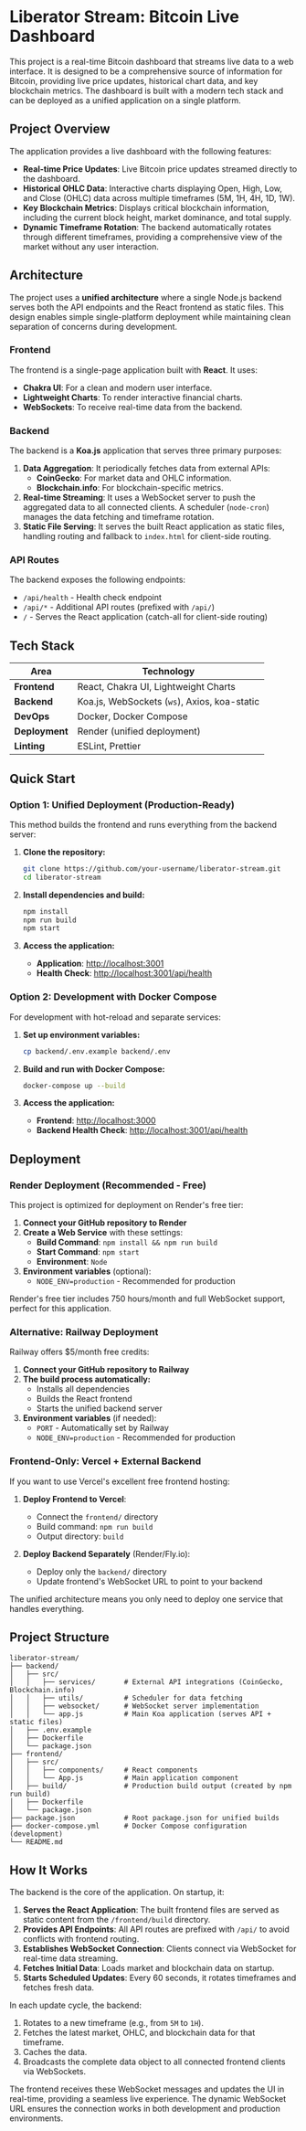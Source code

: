 # Liberator Stream: Bitcoin Live Dashboard

This project is a real-time Bitcoin dashboard that streams live data to a web interface. It is designed to be a comprehensive source of information for Bitcoin, providing live price updates, historical chart data, and key blockchain metrics. The dashboard is built with a modern tech stack and can be deployed as a unified application on a single platform.

## Project Overview

The application provides a live dashboard with the following features:

- **Real-time Price Updates**: Live Bitcoin price updates streamed directly to the dashboard.
- **Historical OHLC Data**: Interactive charts displaying Open, High, Low, and Close (OHLC) data across multiple timeframes (5M, 1H, 4H, 1D, 1W).
- **Key Blockchain Metrics**: Displays critical blockchain information, including the current block height, market dominance, and total supply.
- **Dynamic Timeframe Rotation**: The backend automatically rotates through different timeframes, providing a comprehensive view of the market without any user interaction.

## Architecture

The project uses a **unified architecture** where a single Node.js backend serves both the API endpoints and the React frontend as static files. This design enables simple single-platform deployment while maintaining clean separation of concerns during development.

### Frontend

The frontend is a single-page application built with **React**. It uses:

- **Chakra UI**: For a clean and modern user interface.
- **Lightweight Charts**: To render interactive financial charts.
- **WebSockets**: To receive real-time data from the backend.

### Backend

The backend is a **Koa.js** application that serves three primary purposes:

1.  **Data Aggregation**: It periodically fetches data from external APIs:
    - **CoinGecko**: For market data and OHLC information.
    - **Blockchain.info**: For blockchain-specific metrics.
2.  **Real-time Streaming**: It uses a WebSocket server to push the aggregated data to all connected clients. A scheduler (`node-cron`) manages the data fetching and timeframe rotation.
3.  **Static File Serving**: It serves the built React application as static files, handling routing and fallback to `index.html` for client-side routing.

### API Routes

The backend exposes the following endpoints:
- `/api/health` - Health check endpoint
- `/api/*` - Additional API routes (prefixed with `/api/`)
- `/` - Serves the React application (catch-all for client-side routing)

## Tech Stack

| Area          | Technology                               |
| ------------- | ---------------------------------------- |
| **Frontend**  | React, Chakra UI, Lightweight Charts     |
| **Backend**   | Koa.js, WebSockets (`ws`), Axios, koa-static |
| **DevOps**    | Docker, Docker Compose                   |
| **Deployment**| Render (unified deployment)             |
| **Linting**   | ESLint, Prettier                         |

## Quick Start

### Option 1: Unified Deployment (Production-Ready)

This method builds the frontend and runs everything from the backend server:

1.  **Clone the repository:**
    ```bash
    git clone https://github.com/your-username/liberator-stream.git
    cd liberator-stream
    ```

2.  **Install dependencies and build:**
    ```bash
    npm install
    npm run build
    npm start
    ```

3.  **Access the application:**
    - **Application**: [http://localhost:3001](http://localhost:3001)
    - **Health Check**: [http://localhost:3001/api/health](http://localhost:3001/api/health)

### Option 2: Development with Docker Compose

For development with hot-reload and separate services:

1.  **Set up environment variables:**
    ```bash
    cp backend/.env.example backend/.env
    ```

2.  **Build and run with Docker Compose:**
    ```bash
    docker-compose up --build
    ```

3.  **Access the application:**
    - **Frontend**: [http://localhost:3000](http://localhost:3000)
    - **Backend Health Check**: [http://localhost:3001/api/health](http://localhost:3001/api/health)

## Deployment

### Render Deployment (Recommended - Free)

This project is optimized for deployment on Render's free tier:

1. **Connect your GitHub repository to Render**
2. **Create a Web Service** with these settings:
   - **Build Command**: `npm install && npm run build`
   - **Start Command**: `npm start`
   - **Environment**: `Node`
3. **Environment variables** (optional):
   - `NODE_ENV=production` - Recommended for production

Render's free tier includes 750 hours/month and full WebSocket support, perfect for this application.

### Alternative: Railway Deployment

Railway offers $5/month free credits:

1. **Connect your GitHub repository to Railway**
2. **The build process automatically:**
   - Installs all dependencies
   - Builds the React frontend
   - Starts the unified backend server
3. **Environment variables** (if needed):
   - `PORT` - Automatically set by Railway
   - `NODE_ENV=production` - Recommended for production

### Frontend-Only: Vercel + External Backend

If you want to use Vercel's excellent free frontend hosting:

1. **Deploy Frontend to Vercel**:
   - Connect the `frontend/` directory
   - Build command: `npm run build`
   - Output directory: `build`

2. **Deploy Backend Separately** (Render/Fly.io):
   - Deploy only the `backend/` directory
   - Update frontend's WebSocket URL to point to your backend

The unified architecture means you only need to deploy one service that handles everything.

## Project Structure

```
liberator-stream/
├── backend/
│   ├── src/
│   │   ├── services/       # External API integrations (CoinGecko, Blockchain.info)
│   │   ├── utils/          # Scheduler for data fetching
│   │   ├── websocket/      # WebSocket server implementation
│   │   └── app.js          # Main Koa application (serves API + static files)
│   ├── .env.example
│   ├── Dockerfile
│   └── package.json
├── frontend/
│   ├── src/
│   │   ├── components/     # React components
│   │   └── App.js          # Main application component
│   ├── build/              # Production build output (created by npm run build)
│   ├── Dockerfile
│   └── package.json
├── package.json            # Root package.json for unified builds
├── docker-compose.yml      # Docker Compose configuration (development)
└── README.md
```

## How It Works

The backend is the core of the application. On startup, it:

1. **Serves the React Application**: The built frontend files are served as static content from the `/frontend/build` directory.
2. **Provides API Endpoints**: All API routes are prefixed with `/api/` to avoid conflicts with frontend routing.
3. **Establishes WebSocket Connection**: Clients connect via WebSocket for real-time data streaming.
4. **Fetches Initial Data**: Loads market and blockchain data on startup.
5. **Starts Scheduled Updates**: Every 60 seconds, it rotates timeframes and fetches fresh data.

In each update cycle, the backend:
1.  Rotates to a new timeframe (e.g., from `5M` to `1H`).
2.  Fetches the latest market, OHLC, and blockchain data for that timeframe.
3.  Caches the data.
4.  Broadcasts the complete data object to all connected frontend clients via WebSockets.

The frontend receives these WebSocket messages and updates the UI in real-time, providing a seamless live experience. The dynamic WebSocket URL ensures the connection works in both development and production environments.
